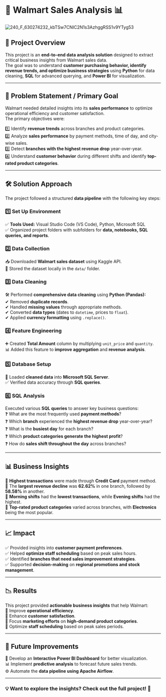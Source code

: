 # 🛒 Walmart Sales Analysis 📊  

![240_F_630274232_kbTSw7CNIC2N1s3AzhggRSS1v9YTyg53](https://github.com/user-attachments/assets/cd6d58d8-efba-48dc-a2ae-c459c5b6fd9f)



## 📌 Project Overview  
This project is an **end-to-end data analysis solution** designed to extract critical business insights from Walmart sales data.  
The goal was to understand **customer purchasing behavior, identify revenue trends, and optimize business strategies** using **Python** for data cleaning, **SQL** for advanced querying, and **Power BI** for visualization.  

---

## 🔑 Problem Statement / Primary Goal  
Walmart needed detailed insights into its **sales performance** to optimize operational efficiency and customer satisfaction.  
The primary objectives were:  

1️⃣ Identify **revenue trends** across branches and product categories.  
2️⃣ Analyze **sales performance** by payment methods, time of day, and city-wise sales.  
3️⃣ Detect **branches with the highest revenue drop** year-over-year.  
4️⃣ Understand **customer behavior** during different shifts and identify **top-rated product categories**.  

---

## 🛠️ Solution Approach  
The project followed a structured **data pipeline** with the following key steps:  

### **1️⃣ Set Up Environment**  
✅ **Tools Used:** Visual Studio Code (VS Code), Python, Microsoft SQL  
✅ Organized project folders with subfolders for **data, notebooks, SQL queries, and reports**.  

### **2️⃣ Data Collection**  
📥 Downloaded **Walmart sales dataset** using Kaggle API.  
📂 Stored the dataset locally in the `data/` folder.  

### **3️⃣ Data Cleaning**  
🛠️ Performed **comprehensive data cleaning** using **Python (Pandas):**  
✔ Removed **duplicate records**.  
✔ Handled **missing values** through appropriate methods.  
✔ Converted **data types** (dates to `datetime`, prices to `float`).  
✔ Applied **currency formatting** using `.replace()`.  

### **4️⃣ Feature Engineering**  
➕ Created **Total Amount** column by multiplying `unit_price` and `quantity`.  
📊 Added this feature to **improve aggregation** and **revenue analysis**.  

### **5️⃣ Database Setup**  
📌 Loaded **cleaned data** into **Microsoft SQL Server**.  
✅ Verified data accuracy through **SQL queries**.  

### **6️⃣ SQL Analysis**  
Executed various **SQL queries** to answer key business questions:  
❓ What are the most frequently used **payment methods**?  
❓ Which **branch** experienced the **highest revenue drop** year-over-year?  
❓ What is the **busiest day** for each branch?  
❓ Which **product categories generate the highest profit**?  
❓ How do **sales shift throughout the day** across branches?  

---

## 📊 Business Insights  
📌 **Highest transactions** were made through **Credit Card** payment method.  
📌 The **largest revenue decline** was **62.62%** in one branch, followed by **58.58%** in another.  
📌 **Morning shifts** had the **lowest transactions**, while **Evening shifts** had the highest.  
📌 **Top-rated product categories** varied across branches, with **Electronics** being the most popular.  

---

## 📈 Impact  
✅ Provided insights into **customer payment preferences**.  
✅ Helped **optimize staff scheduling** based on peak sales hours.  
✅ Identified **branches that need sales improvement strategies**.  
✅ Supported **decision-making** on **regional promotions and stock management**.  

---

## 📉 Results  
This project provided **actionable business insights** that help Walmart:  
🔹 Improve **operational efficiency**.  
🔹 Enhance **customer satisfaction**.  
🔹 Focus **marketing efforts** on **high-demand product categories**.  
🔹 Optimize **staff scheduling** based on peak sales periods.  

---

## 🚀 Future Improvements  
🔮 Develop an **Interactive Power BI Dashboard** for better visualization.  
📊 Implement **predictive analysis** to forecast future sales trends.  
⚙️ Automate the **data pipeline using Apache Airflow**.  

---

### **💡 Want to explore the insights? Check out the full project! 🚀**
